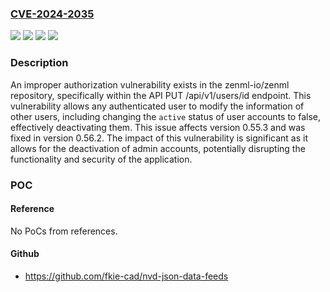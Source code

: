 ### [CVE-2024-2035](https://cve.mitre.org/cgi-bin/cvename.cgi?name=CVE-2024-2035)
![](https://img.shields.io/static/v1?label=Product&message=zenml-io%2Fzenml&color=blue)
![](https://img.shields.io/static/v1?label=Version&message=0%20&color=brightgreen)
![](https://img.shields.io/static/v1?label=Version&message=unspecified%20&color=brightgreen)
![](https://img.shields.io/static/v1?label=Vulnerability&message=CWE-862%20Missing%20Authorization&color=brightgreen)

### Description

An improper authorization vulnerability exists in the zenml-io/zenml repository, specifically within the API PUT /api/v1/users/id endpoint. This vulnerability allows any authenticated user to modify the information of other users, including changing the `active` status of user accounts to false, effectively deactivating them. This issue affects version 0.55.3 and was fixed in version 0.56.2. The impact of this vulnerability is significant as it allows for the deactivation of admin accounts, potentially disrupting the functionality and security of the application.

### POC

#### Reference
No PoCs from references.

#### Github
- https://github.com/fkie-cad/nvd-json-data-feeds

